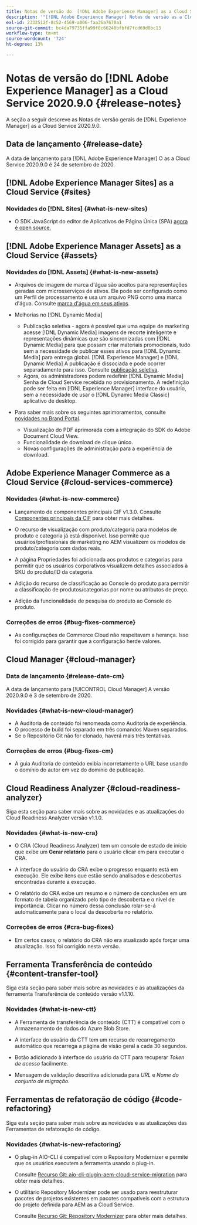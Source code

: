 ```yaml
---
title: Notas de versão do  [!DNL Adobe Experience Manager] as a Cloud Service 2020.9.0.
description: '"[!DNL Adobe Experience Manager] Notas de versão as a Cloud Service para 2020.9.0."'
exl-id: 2332512f-8c52-4569-a006-faa36a7670a1
source-git-commit: bc4da79735ffa99f8c66240bfbfd7fcd69d8bc13
workflow-type: tm+mt
source-wordcount: '724'
ht-degree: 13%

---
```


# Notas de versão do [!DNL Adobe Experience Manager] as a Cloud Service 2020.9.0 {#release-notes}

A seção a seguir descreve as Notas de versão gerais de [!DNL Experience Manager] as a Cloud Service 2020.9.0.

## Data de lançamento {#release-date}

A data de lançamento para [!DNL Adobe Experience Manager] O as a Cloud Service 2020.9.0 é 24 de setembro de 2020.

## [!DNL Adobe Experience Manager Sites] as a Cloud Service {#sites}

### Novidades do [!DNL Sites] {#what-is-new-sites}

* O SDK JavaScript do editor de Aplicativos de Página Única (SPA) [agora é open source.](/help/implementing/developing/hybrid/reference-materials.md)

## [!DNL Adobe Experience Manager Assets] as a Cloud Service {#assets}

### Novidades do [!DNL Assets] {#what-is-new-assets}

* Arquivos de imagem de marca d&#39;água são aceitos para representações geradas com microsserviços de ativos. Ele pode ser configurado como um Perfil de processamento e usa um arquivo PNG como uma marca d&#39;água. Consulte [marca d&#39;água em seus ativos](/help/assets/watermark-assets.md).

* Melhorias no [!DNL Dynamic Media]

   * Publicação seletiva - agora é possível que uma equipe de marketing acesse [!DNL Dynamic Media] imagens de recorte inteligente e representações dinâmicas que são sincronizadas com [!DNL Dynamic Media] para que possam criar materiais promocionais, tudo sem a necessidade de publicar esses ativos para [!DNL Dynamic Media] para entrega global. [!DNL Experience Manager] e [!DNL Dynamic Media] A publicação é dissociada e pode ocorrer separadamente para isso. Consulte [publicação seletiva](/help/assets/dynamic-media/selective-publishing.md).
   * Agora, os administradores podem redefinir [!DNL Dynamic Media] Senha de Cloud Service recebida no provisionamento. A redefinição pode ser feita em [!DNL Experience Manager] interface do usuário, sem a necessidade de usar o [!DNL Dynamic Media Classic] aplicativo de desktop.

* Para saber mais sobre os seguintes aprimoramentos, consulte [novidades no Brand Portal](https://experienceleague.adobe.com/docs/experience-manager-brand-portal/using/introduction/whats-new.html).

   * Visualização do PDF aprimorada com a integração do SDK do Adobe Document Cloud View.
   * Funcionalidade de download de clique único.
   * Novas configurações de administração para a experiência de download.

<!--
### Bugs Fixed {#bugs-fixed-assets}

TBD: list of Assets aaCS bugs that are fixed.
-->

## Adobe Experience Manager Commerce as a Cloud Service {#cloud-services-commerce}

### Novidades {#what-is-new-commerce}

* Lançamento de componentes principais CIF v1.3.0. Consulte [Componentes principais da CIF](https://github.com/adobe/aem-core-cif-components/releases/tag/core-cif-components-reactor-1.3.0) para obter mais detalhes.

* O recurso de visualização com produto/categoria para modelos de produto e categoria já está disponível. Isso permite que usuários/profissionais de marketing no AEM visualizem os modelos de produto/categoria com dados reais.

* A página Propriedades foi adicionada aos produtos e categorias para permitir que os usuários corporativos visualizem detalhes associados à SKU do produto/ID da categoria.

* Adição do recurso de classificação ao Console do produto para permitir a classificação de produtos/categorias por nome ou atributos de preço.

* Adição da funcionalidade de pesquisa do produto ao Console do produto.

### Correções de erros {#bug-fixes-commerce}

* As configurações de Commerce Cloud não respeitavam a herança. Isso foi corrigido para garantir que a configuração herde valores.

## Cloud Manager {#cloud-manager}

### Data de lançamento {#release-date-cm}

A data de lançamento para [!UICONTROL Cloud Manager] A versão 2020.9.0 é 3 de setembro de 2020.

### Novidades {#what-is-new-cloud-manager}

* A Auditoria de conteúdo foi renomeada como Auditoria de experiência.
* O processo de build foi separado em três comandos Maven separados.
* Se o Repositório Git não for clonado, haverá mais três tentativas.

### Correções de erros {#bug-fixes-cm}

* A guia Auditoria de conteúdo exibia incorretamente o URL base usando o domínio do autor em vez do domínio de publicação.

## Cloud Readiness Analyzer {#cloud-readiness-analyzer}

Siga esta seção para saber mais sobre as novidades e as atualizações do Cloud Readiness Analyzer versão v1.1.0.

### Novidades {#what-is-new-cra}

* O CRA (Cloud Readiness Analyzer) tem um console de estado de início que exibe um **Gerar relatório** para o usuário clicar em para executar o CRA.

* A interface do usuário do CRA exibe o progresso enquanto está em execução. Ele exibe itens que estão sendo analisados e descobertas encontradas durante a execução.

* O relatório do CRA exibe um resumo e o número de conclusões em um formato de tabela organizado pelo tipo de descoberta e o nível de importância. Clicar no número dessa conclusão rolar-se-á automaticamente para o local da descoberta no relatório.

### Correções de erros {#cra-bug-fixes}

* Em certos casos, o relatório do CRA não era atualizado após forçar uma atualização. Isso foi corrigido nesta versão.

## Ferramenta Transferência de conteúdo {#content-transfer-tool}

Siga esta seção para saber mais sobre as novidades e as atualizações da ferramenta Transferência de conteúdo versão v1.1.10.

### Novidades {#what-is-new-ctt}

* A Ferramenta de transferência de conteúdo (CTT) é compatível com o Armazenamento de dados do Azure Blob Store.

* A interface do usuário da CTT tem um recurso de recarregamento automático que recarrega a página de visão geral a cada 30 segundos.

* Botão adicionado à interface do usuário da CTT para recuperar *Token de acesso* facilmente.

* Mensagem de validação descritiva adicionada para *URL* e *Nome do conjunto de migração*.

## Ferramentas de refatoração de código {#code-refactoring}

Siga esta seção para saber mais sobre as novidades e as atualizações das Ferramentas de refatoração de código.

### Novidades {#what-is-new-refactoring}

* O plug-in AIO-CLI é compatível com o Repository Modernizer e permite que os usuários executem a ferramenta usando o plug-in.

   Consulte [Recurso Git: aio-cli-plugin-aem-cloud-service-migration](https://github.com/adobe/aio-cli-plugin-aem-cloud-service-migration) para obter mais detalhes.

* O utilitário Repository Modernizer pode ser usado para reestruturar pacotes de projetos existentes em pacotes compatíveis com a estrutura do projeto definida para AEM as a Cloud Service.

   Consulte [Recurso Git: Repository Modernizer](https://github.com/adobe/aem-cloud-service-source-migration/tree/master/packages/repository-modernizer) para obter mais detalhes.
